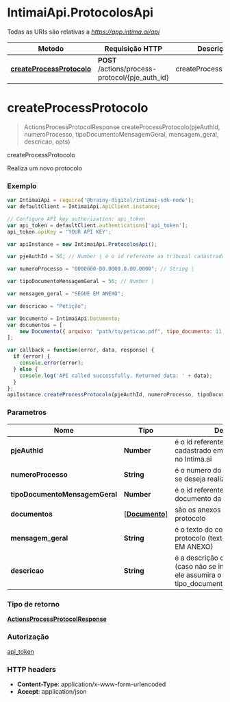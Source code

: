 # IntimaiApi.ProtocolosApi

Todas as URIs são relativas a *https://app.intima.ai/api*

Metodo | Requisição HTTP | Descrição
------------- | ------------- | -------------
[**createProcessProtocolo**](ProtocolosApi.md#createProcessProtocolo) | **POST** /actions/process-protocol/{pje_auth_id} | createProcessProtocolo


<a name="createProcessProtocolo"></a>
# **createProcessProtocolo**
> ActionsProcessProtocolResponse createProcessProtocolo(pjeAuthId, numeroProcesso, tipoDocumentoMensagemGeral, mensagem_geral, descricao, opts)

createProcessProtocolo

Realiza um novo protocolo

### Exemplo
```javascript
var IntimaiApi = require('@brainy-digital/intimai-sdk-node');
var defaultClient = IntimaiApi.ApiClient.instance;

// Configure API key authorization: api_token
var api_token = defaultClient.authentications['api_token'];
api_token.apiKey = 'YOUR API KEY';

var apiInstance = new IntimaiApi.ProtocolosApi();

var pjeAuthId = 56; // Number | é o id referente ao tribunal cadastrado em \"Tribunais ativos\" no Intima.ai

var numeroProcesso = "0000000-00.0000.0.00.0000"; // String | 

var tipoDocumentoMensagemGeral = 56; // Number | 

var mensagem_geral = "SEGUE EM ANEXO";

var descricao = "Petição";

var Documento = IntimaiApi.Documento;
var documentos = [
    new Documento({ arquivo: "path/to/peticao.pdf", tipo_documento: 11, descricao_documento: 'Petição', order: 1 })
];

var callback = function(error, data, response) {
  if (error) {
    console.error(error);
  } else {
    console.log('API called successfully. Returned data: ' + data);
  }
};
apiInstance.createProcessProtocolo(pjeAuthId, numeroProcesso, tipoDocumentoMensagemGeral, documentos, mensagem_geral, descricao, callback);
```

### Parametros

Nome | Tipo | Descrição | Notas
------------- | ------------- | ------------- | -------------
 **pjeAuthId** | **Number**| é o id referente ao tribunal cadastrado em 'Tribunais ativos' no Intima.ai | [obrigatório]
 **numeroProcesso** | **String**| é o numero do processo no qual se deseja realizar o protocolo | [obrigatório]
 **tipoDocumentoMensagemGeral** | **Number**| é o id referente ao tipo de documento da mensagem geral | [obrigatório]
 **documentos** | [\[**Documento**\]](Documento.md)| são os anexos relacionados ao protocolo | [obrigatório] 
 **mensagem_geral** | **String**| é o texto do conteúdo do protocolo (texto padrão: SEGUE EM ANEXO) | [obrigatório]
 **descricao** | **String**| é a descrição da mensagem geral (caso não se informe este campo, ele assumira o valor do campo tipo_documento_mensagem_geral) | [obrigatório]

### Tipo de retorno

[**ActionsProcessProtocolResponse**](ActionsProcessProtocolResponse.md)

### Autorização

[api_token](../README.md#api_token)

### HTTP headers

 - **Content-Type**: application/x-www-form-urlencoded
 - **Accept**: application/json

